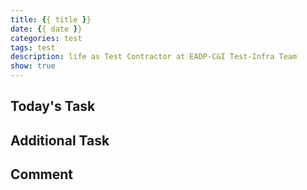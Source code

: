 ```yaml
---
title: {{ title }}
date: {{ date }}
categories: test
tags: test
description: life as Test Contractor at EADP-C&I Test-Infra Team
show: true
---
```

## Today's Task

## Additional Task 

## Comment

